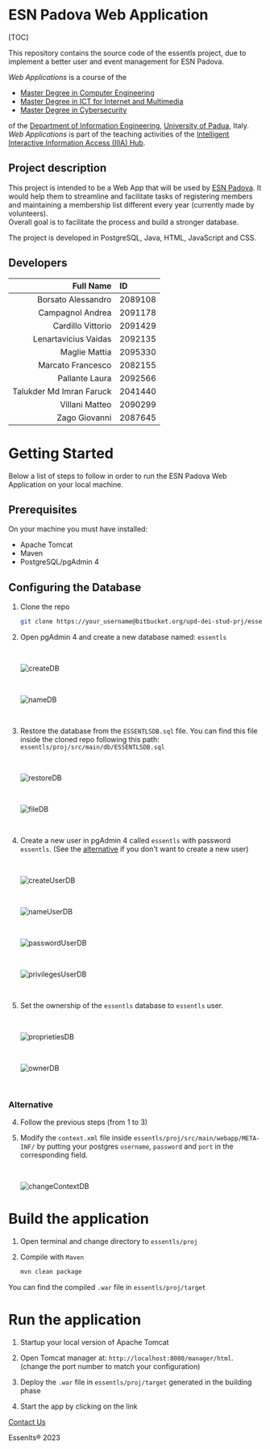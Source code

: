 # ESN Padova Web Application
[TOC]

This repository contains the source code of the essentls project, due to implement a better user and event
management for ESN Padova.

*Web Applications* is a course of the

* [Master Degree in Computer Engineering](https://lauree.dei.unipd.it/lauree-magistrali/computer-engineering/)
* [Master Degree in ICT for Internet and Multimedia](https://lauree.dei.unipd.it/lauree-magistrali/ict-for-internet-multimedia-mime/)
* [Master Degree in Cybersecurity](https://cybersecurity.math.unipd.it/)

of the  [Department of Information Engineering](https://www.dei.unipd.it/en/), [University of Padua](https://www.unipd.it/en/), Italy. *Web Applications* is part of the teaching activities of the [Intelligent Interactive Information Access (IIIA) Hub](http://iiia.dei.unipd.it/).

## Project description

This project is intended to be a Web App that will be used by [ESN Padova](https://padova.esn.it/).
It would help them to streamline and facilitate tasks of registering members and maintaining a membership list different every year (currently made by volunteers).  
Overall goal is to facilitate the process and build a stronger database.

The project is developed in PostgreSQL, Java, HTML, JavaScript and CSS.

## Developers
Full Name | ID
--: | :--
Borsato Alessandro | 2089108  
Campagnol Andrea | 2091178  
Cardillo Vittorio | 2091429  
Lenartavicius Vaidas | 2092135  
Maglie Mattia | 2095330  
Marcato Francesco | 2082155  
Pallante Laura | 2092566  
Talukder Md Imran Faruck | 2041440  
Villani Matteo | 2090299  
Zago Giovanni | 2087645

# Getting Started

Below a list of steps to follow in order to run the ESN Padova Web Application on your local machine.

## Prerequisites

On your machine you must have installed:

* Apache Tomcat
* Maven
* PostgreSQL/pgAdmin 4

## Configuring the Database

1. Clone the repo

    ```sh
    git clone https://your_username@bitbucket.org/upd-dei-stud-prj/essentls.git
    ```

2. Open pgAdmin 4 and create a new database named: `essentls`

   &nbsp;

   ![createDB](/readme_assets/createDB.png)

   &nbsp;

   ![nameDB](/readme_assets/nameDB.png)

   &nbsp;

3. Restore the database from the `ESSENTLSDB.sql` file. You can find this file inside the cloned repo following this path: `essentls/proj/src/main/db/ESSENTLSDB.sql`

   &nbsp;

   ![restoreDB](/readme_assets/restoreDB.png)

   &nbsp;

   ![fileDB](/readme_assets/fileDB.png)

   &nbsp;

4. Create a new user in pgAdmin 4 called `essentls` with password `essentls`. (See the [alternative](#markdown-header-alternative) if you don't want to create a new user)

   &nbsp;

   ![createUserDB](/readme_assets/createUserDB.png)

   &nbsp;

   ![nameUserDB](/readme_assets/nameUserDB.png)

   &nbsp;

   ![passwordUserDB](/readme_assets/passwordUserDB.png)

   &nbsp;

   ![privilegesUserDB](/readme_assets/privilegesUserDB.png)

   &nbsp;

5. Set the ownership of the `essentls` database to `essentls` user.

   &nbsp;

   ![proprietiesDB](/readme_assets/proprietiesDB.png)

   &nbsp;

   ![ownerDB](/readme_assets/ownerDB.png)

   &nbsp;

### Alternative

4. Follow the previous steps (from 1 to 3)

5. Modify the `context.xml` file inside `essentls/proj/src/main/webapp/META-INF/` by putting your postgres `username`, `password` and `port` in the corresponding field.

   &nbsp;

   ![changeContextDB](/readme_assets/changeContextDB.png)



# Build the application

1. Open terminal and change directory to `essentls/proj`

2. Compile with `Maven`

    ```sh
    mvn clean package
    ```
You can find the compiled `.war` file in `essentls/proj/target`

# Run the application

1. Startup your local version of Apache Tomcat

2. Open Tomcat manager at: `http://localhost:8080/manager/html`. (change the port number to match your configuration)

3. Deploy the `.war` file in `essentls/proj/target` generated in the building phase

4. Start the app by clicking on the link

[Contact Us](mailto:essentls.padova@gmail.com)

Essenlts® 2023


